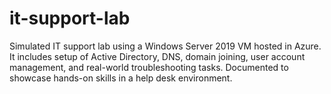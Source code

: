 # it-support-lab
Simulated IT support lab using a Windows Server 2019 VM hosted in Azure. It includes setup of Active Directory, DNS, domain joining, user account management, and real-world troubleshooting tasks. Documented to showcase hands-on skills in a help desk environment.
